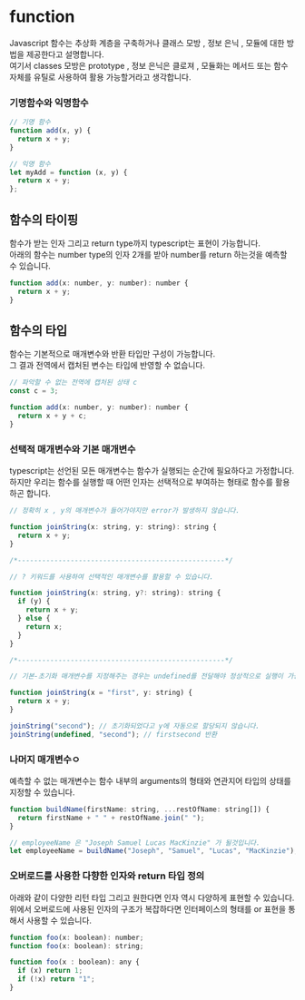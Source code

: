 # function

Javascript 함수는 추상화 계층을 구축하거나 클래스 모방 , 정보 은닉 , 모듈에 대한 방법을 제공한다고 설명합니다.<br/>
여기서 classes 모방은 prototype , 정보 은닉은 클로져 , 모듈화는 메서드 또는 함수 자체를 유틸로 사용하여 활용 가능할거라고 생각합니다.

### 기명함수와 익명함수

```jsx
// 기명 함수
function add(x, y) {
  return x + y;
}

// 익명 함수
let myAdd = function (x, y) {
  return x + y;
};
```

## 함수의 타이핑

함수가 받는 인자 그리고 return type까지 typescript는 표현이 가능합니다.<br/>
아래의 함수는 number type의 인자 2개를 받아 number를 return 하는것을 예측할 수 있습니다.

```jsx
function add(x: number, y: number): number {
  return x + y;
}
```

## 함수의 타입

함수는 기본적으로 매개변수와 반환 타입만 구성이 가능합니다.<br/>
그 결과 전역에서 캡처된 변수는 타입에 반영할 수 없습니다.

```jsx
// 파악할 수 없는 전역에 캡처된 상태 c
const c = 3;

function add(x: number, y: number): number {
  return x + y + c;
}
```

### 선택적 매개변수와 기본 매개변수

typescript는 선언된 모든 매개변수는 함수가 실행되는 순간에 필요하다고 가정합니다.<br/>
하지만 우리는 함수를 실행할 때 어떤 인자는 선택적으로 부여하는 형태로 함수를 활용하곤 합니다.<br/>

```jsx
// 정확히 x , y의 매개변수가 들어가야지만 error가 발생하지 않습니다.

function joinString(x: string, y: string): string {
  return x + y;
}

/*---------------------------------------------------*/

// ? 키워드를 사용하여 선택적인 매개변수를 활용할 수 있습니다.

function joinString(x: string, y?: string): string {
  if (y) {
    return x + y;
  } else {
    return x;
  }
}

/*---------------------------------------------------*/

// 기본-초기화 매개변수를 지정해주는 경우는 undefined를 전달해야 정상적으로 실행이 가능합니다.

function joinString(x = "first", y: string) {
  return x + y;
}

joinString("second"); // 초기화되었다고 y에 자동으로 할당되지 않습니다.
joinString(undefined, "second"); // firstsecond 반환
```

### 나머지 매개변수ㅇ

예측할 수 없는 매개변수는 함수 내부의 arguments의 형태와 연관지어 타입의 상태를 지정할 수 있습니다.

```jsx
function buildName(firstName: string, ...restOfName: string[]) {
  return firstName + " " + restOfName.join(" ");
}

// employeeName 은 "Joseph Samuel Lucas MacKinzie" 가 될것입니다.
let employeeName = buildName("Joseph", "Samuel", "Lucas", "MacKinzie");
```

### 오버로드를 사용한 다향한 인자와 return 타입 정의

아래와 같이 다양한 리턴 타입 그리고 원한다면 인자 역시 다양하게 표현할 수 있습니다.<br/>
위에서 오버로드에 사용된 인자의 구조가 복잡하다면 인터페이스의 형태를 or 표현을 통해서 사용할 수 있습니다.

```jsx
function foo(x: boolean): number;
function foo(x: boolean): string;

function foo(x : boolean): any {
  if (x) return 1;
  if (!x) return "1";
}

```
